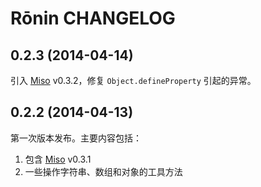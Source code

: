 # Rōnin CHANGELOG

## 0.2.3 (2014-04-14)

引入 [Miso](https://github.com/ourai/miso) v0.3.2，修复 `Object.defineProperty` 引起的异常。

## 0.2.2 (2014-04-13)

第一次版本发布。主要内容包括：

1.  包含 [Miso](https://github.com/ourai/miso) v0.3.1
2.  一些操作字符串、数组和对象的工具方法
